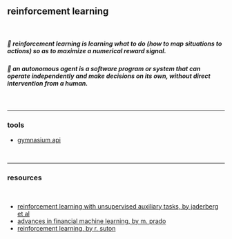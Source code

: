 ## reinforcement learning

<br>

##### 🤖 *reinforcement learning is learning what to do (how to map situations to actions) so as to maximize a numerical reward signal.*

##### 🤖 *an autonomous agent is a software program or system that can operate independently and make decisions on its own, without direct intervention from a human.* 

<br>


---

### tools

* [gymnasium api](https://gymnasium.farama.org/)

<br>

---

### resources

<br>

* [reinforcement learning with unsupervised auxiliary tasks, by jaderberg et al](https://arxiv.org/abs/1611.05397)
* [advances in financial machine learning, by m. prado](https://github.com/midsumm3rDAO/library/blob/main/books/Advances+in+Financial+Machine+Learning.pdf)
* [reinforcement learning, by r. suton](https://github.com/midsumm3rDAO/library/blob/main/books/SuttonBartoIPRLBook2ndEd.pdf)
